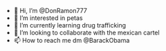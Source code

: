 - 👋 Hi, I’m @DonRamon777
- 👀 I’m interested in petas
- 🌱 I’m currently learning drug trafficking
- 💞️ I’m looking to collaborate with the mexican cartel
- 📫 How to reach me dm @BarackObama

<!---
DonRamon777/DonRamon777 is a ✨ special ✨ repository because its `README.md` (this file) appears on your GitHub profile.
You can click the Preview link to take a look at your changes.
--->
